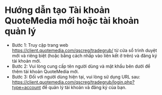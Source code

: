 # Hướng dẫn tạo Tài khoản QuoteMedia mới hoặc tài khoản quản lý
- Bước 1: Truy cập trang web https://client.quotemedia.com/qscreg/tradegrub/ từ cửa sổ trình duyệt mới và riêng biệt (hoặc bằng cách nhấp vào liên kết ở trên) và đăng ký tài khoản mới.
- Bước 2: Vui lòng cung cấp tên người dùng và mật khẩu bên dưới để thêm tài khoản QuoteMedia mới.
- Bước 3: Đối với người dùng hiện tại, vui lòng sử dụng URL sau: https://client.quotemedia.com/qscreg/tradegrub/login.php?type=account để quản lý tài khoản và đăng ký của bạn.
